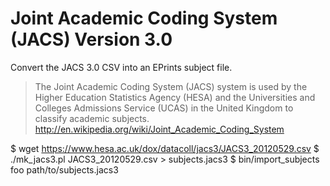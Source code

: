 # Joint Academic Coding System (JACS) Version 3.0

Convert the JACS 3.0 CSV into an EPrints subject file.

> The Joint Academic Coding System (JACS) system is used by the Higher Education Statistics Agency (HESA) and the Universities and Colleges Admissions Service (UCAS) in the United Kingdom to classify academic subjects.
http://en.wikipedia.org/wiki/Joint_Academic_Coding_System

 $ wget https://www.hesa.ac.uk/dox/datacoll/jacs3/JACS3_20120529.csv
 $ ./mk_jacs3.pl JACS3_20120529.csv > subjects.jacs3
 $ bin/import_subjects foo path/to/subjects.jacs3

